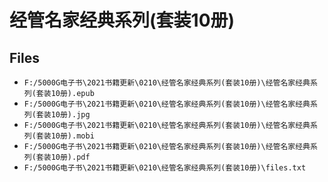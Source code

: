 # 经管名家经典系列(套装10册)

## Files

- `F:/5000G电子书\2021书籍更新\0210\经管名家经典系列(套装10册)\经管名家经典系列(套装10册).epub`
- `F:/5000G电子书\2021书籍更新\0210\经管名家经典系列(套装10册)\经管名家经典系列(套装10册).jpg`
- `F:/5000G电子书\2021书籍更新\0210\经管名家经典系列(套装10册)\经管名家经典系列(套装10册).mobi`
- `F:/5000G电子书\2021书籍更新\0210\经管名家经典系列(套装10册)\经管名家经典系列(套装10册).pdf`
- `F:/5000G电子书\2021书籍更新\0210\经管名家经典系列(套装10册)\files.txt`
